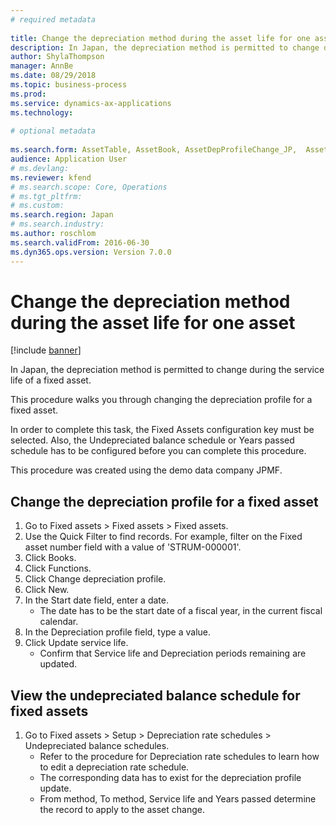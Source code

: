 ```yaml
--- 
# required metadata 
 
title: Change the depreciation method during the asset life for one asset
description: In Japan, the depreciation method is permitted to change during the service life of a fixed asset. 
author: ShylaThompson
manager: AnnBe 
ms.date: 08/29/2018
ms.topic: business-process 
ms.prod:  
ms.service: dynamics-ax-applications 
ms.technology:  
 
# optional metadata 
 
ms.search.form: AssetTable, AssetBook, AssetDepProfileChange_JP,  AssetUndepreciatedBalancedSchedule_JP   
audience: Application User 
# ms.devlang:  
ms.reviewer: kfend
# ms.search.scope: Core, Operations 
# ms.tgt_pltfrm:  
# ms.custom:  
ms.search.region: Japan
# ms.search.industry: 
ms.author: roschlom
ms.search.validFrom: 2016-06-30 
ms.dyn365.ops.version: Version 7.0.0 
---
```

# Change the depreciation method during the asset life for one asset

[!include [banner](../../includes/banner.md)]

In Japan, the depreciation method is permitted to change during the service life of a fixed asset.



This procedure walks you through changing the depreciation profile for a fixed asset.



In order to complete this task, the Fixed Assets configuration key must be selected. Also, the Undepreciated balance schedule or Years passed schedule has to be configured before you can complete this procedure.



This procedure was created using the demo data company JPMF.


## Change the depreciation profile for a fixed asset
1. Go to Fixed assets > Fixed assets > Fixed assets.
2. Use the Quick Filter to find records. For example, filter on the Fixed asset number field with a value of 'STRUM-000001'.
3. Click Books.
4. Click Functions.
5. Click Change depreciation profile.
6. Click New.
7. In the Start date field, enter a date.
    * The date has to be the start date of a fiscal year, in the current fiscal calendar.  
8. In the Depreciation profile field, type a value.
9. Click Update service life.
    * Confirm that Service life and Depreciation periods remaining are updated.  

## View the undepreciated balance schedule for fixed assets
1. Go to Fixed assets > Setup > Depreciation rate schedules > Undepreciated balance schedules.
    * Refer to the procedure for Depreciation rate schedules to learn how to edit a depreciation rate schedule.  
    * The corresponding data has to exist for the depreciation profile update.  
    * From method, To method, Service life and Years passed determine the record to apply to the asset change.  

